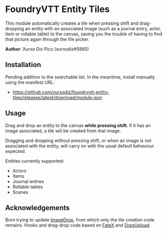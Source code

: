 # FoundryVTT Entity Tiles

This module automatically creates a tile when pressing shift and drag-dropping an entity with an associated image (such as a journal entry, actor, item or rollable table) to the canvas, saving you the trouble of having to find that picture again through the file picker.

**Author**: Xurxo Diz Pico (xurxodiz#5885)

## Installation

Pending addition to the searchable list. In the meantime, install manually using the manifest URL:

- https://github.com/xurxodiz/foundryvtt-entity-tiles/releases/latest/download/module.json

## Usage

Drag and drop an entity to the canvas **while pressing shift**. If it has an image associated, a tile will be created from that image.

Dragging and dropping without pressing shift, or when an image is not associated with the entity, will carry on with the usual default behaviour expected.

Entities currently supported:
- Actors
- Items
- Journal entries
- Rollable tables
- Scenes

## Acknowledgements

Born trying to update [ImageDrop](https://gitlab.com/mesfoliesludiques/foundryvtt-image-drop/), from which only the tile creation code remains.
Hooks and drag-drop code based on [FateX](https://github.com/anvil-vtt/FateX) and [DragUpload](https://github.com/cswendrowski/FoundryVTT-Drag-Upload).

